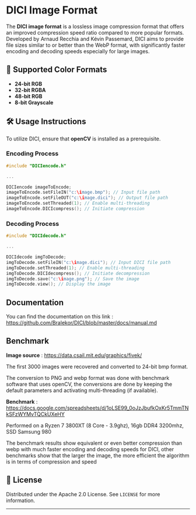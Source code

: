 
# DICI Image Format

The **DICI image format** is a lossless image compression format that offers an improved compression speed ratio compared to more popular formats. Developed by Arnaud Recchia and Kévin Passemard, DICI aims to provide file sizes similar to or better than the WebP format, with significantly faster encoding and decoding speeds especially for large images.

## 🎨 Supported Color Formats

- **24-bit RGB**
- **32-bit RGBA**
- **48-bit RGB**
- **8-bit Grayscale**

## 🛠 Usage Instructions

To utilize DICI, ensure that **openCV** is installed as a prerequisite.

### Encoding Process

```c++
#include "DICIencode.h"

...

DICIencode imageToEncode;
imageToEncode.setFileIN("c:\image.bmp"); // Input file path
imageToEncode.setFileOUT("c:\image.dici"); // Output file path
imageToEncode.setThreaded(1); // Enable multi-threading
imageToEncode.DICIcompress(); // Initiate compression
```

### Decoding Process

```c++
#include "DICIdecode.h"

...

DICIdecode imgToDecode;
imgToDecode.setFileIN("c:\image.dici"); // Input DICI file path
imgToDecode.setThreaded(1); // Enable multi-threading
imgToDecode.DICIdecompress(); // Initiate decompression
imgToDecode.save("c:\image.png"); // Save the image
imgToDecode.view(); // Display the image
```

## Documentation
You can find the documentation on this link : https://github.com/Bralekor/DICI/blob/master/docs/manual.md

## Benchmark

**Image source** : https://data.csail.mit.edu/graphics/fivek/

The first 3000 images were recovered and converted to 24-bit bmp format.

The conversion to PNG and webp format was done with benchmark software that uses openCV, the conversions are done by keeping the default parameters and activating multi-threading (if available).

**Benchmark** : https://docs.google.com/spreadsheets/d/1oLSE99_0oJzJbufkOxKr5TmmTNkSFzWYMvTQCkUXeHY

Performed on a Ryzen 7 3800XT (8 Core - 3.9ghz), 16gb DDR4 3200mhz, SSD Samsung 980

The benchmark results show equivalent or even better compression than webp with much faster encoding and decoding speeds for DICI, other benchmarks show that the larger the image, the more efficient the algorithm is in terms of compression and speed

## 📜 License

Distributed under the Apache 2.0 License. See `LICENSE` for more information.

---
